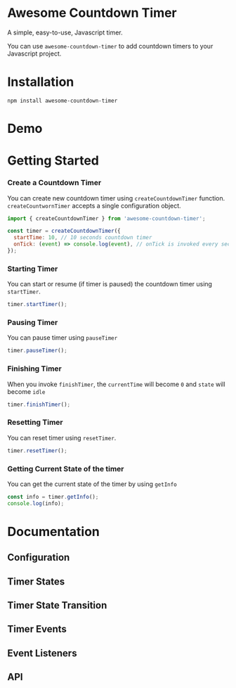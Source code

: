 # Awesome Countdown Timer

A simple, easy-to-use, Javascript timer.

You can use `awesome-countdown-timer` to add countdown timers to your Javascript project.

# Installation

```
npm install awesome-countdown-timer
```

# Demo

# Getting Started

### Create a Countdown Timer

You can create new countdown timer using `createCountdownTimer` function.
`createCountwornTimer` accepts a single configuration object.

```javascript
import { createCountdownTimer } from 'awesome-countdown-timer';

const timer = createCountdownTimer({
  startTime: 10, // 10 seconds countdown timer
  onTick: (event) => console.log(event), // onTick is invoked every second when timer is running
});
```

### Starting Timer

You can start or resume (if timer is paused) the countdown timer using `startTimer`.

```javascript
timer.startTimer();
```

### Pausing Timer

You can pause timer using `pauseTimer`

```javascript
timer.pauseTimer();
```

### Finishing Timer

When you invoke `finishTimer`, the `currentTime` will become `0` and `state` will become `idle`

```javascript
timer.finishTimer();
```

### Resetting Timer

You can reset timer using `resetTimer`.

```javascript
timer.resetTimer();
```

### Getting Current State of the timer

You can get the current state of the timer by using `getInfo`

```javascript
const info = timer.getInfo();
console.log(info);
```

# Documentation

## Configuration

## Timer States

## Timer State Transition

## Timer Events

## Event Listeners

## API
